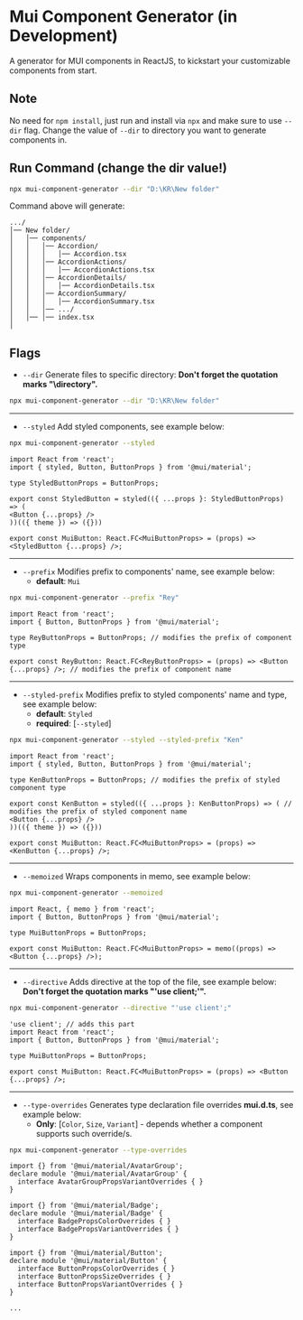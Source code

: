 # Mui Component Generator (in Development)
A generator for MUI components in ReactJS, to kickstart your customizable components from start.

## Note
No need for `npm install`, just run and install via `npx` and make sure to use `--dir` flag.
Change the value of `--dir` to directory you want to generate components in.

## Run Command (change the dir value!)
```bash
npx mui-component-generator --dir "D:\KR\New folder"
```
Command above will generate:
```
.../  
│── New folder/  
│   │── components/  
│   │   │── Accordion/
│   │   │   │── Accordion.tsx
│   │   │── AccordionActions/
│   │   │   │── AccordionActions.tsx
│   │   │── AccordionDetails/
│   │   │   │── AccordionDetails.tsx
│   │   │── AccordionSummary/
│   │   │   │── AccordionSummary.tsx
│   │   │── .../
│   │── │── index.tsx
│
```

## Flags
- `--dir` Generate files to specific directory: **Don't forget the quotation marks "\directory".**
```bash
npx mui-component-generator --dir "D:\KR\New folder"
```
<hr/>

- `--styled` Add styled components, see example below:
```bash
npx mui-component-generator --styled
```
```tsx
import React from 'react';
import { styled, Button, ButtonProps } from '@mui/material';

type StyledButtonProps = ButtonProps;

export const StyledButton = styled(({ ...props }: StyledButtonProps) => (
<Button {...props} />
))(({ theme }) => ({}))

export const MuiButton: React.FC<MuiButtonProps> = (props) => <StyledButton {...props} />;
```
<hr/>

- `--prefix` Modifies prefix to components' name, see example below:
  - **default**: `Mui`
```bash
npx mui-component-generator --prefix "Rey"
```
```tsx
import React from 'react';
import { Button, ButtonProps } from '@mui/material';

type ReyButtonProps = ButtonProps; // modifies the prefix of component type

export const ReyButton: React.FC<ReyButtonProps> = (props) => <Button {...props} />; // modifies the prefix of component name
```
<hr/>

- `--styled-prefix` Modifies prefix to styled components' name and type, see example below:
  - **default**: `Styled`
  - **required**: [`--styled`] 
```bash
npx mui-component-generator --styled --styled-prefix "Ken"
```
```tsx
import React from 'react';
import { styled, Button, ButtonProps } from '@mui/material';

type KenButtonProps = ButtonProps; // modifies the prefix of styled component type

export const KenButton = styled(({ ...props }: KenButtonProps) => ( // modifies the prefix of styled component name
<Button {...props} />
))(({ theme }) => ({}))

export const MuiButton: React.FC<MuiButtonProps> = (props) => <KenButton {...props} />;
```
<hr/>

- `--memoized` Wraps components in memo, see example below:
```bash
npx mui-component-generator --memoized
```
```tsx
import React, { memo } from 'react';
import { Button, ButtonProps } from '@mui/material';

type MuiButtonProps = ButtonProps;

export const MuiButton: React.FC<MuiButtonProps> = memo((props) => <Button {...props} />);
```
<hr/>

- `--directive` Adds directive at the top of the file, see example below: **Don't forget the quotation marks "'use client;'".**
```bash
npx mui-component-generator --directive "'use client';"
```
```tsx
'use client'; // adds this part
import React from 'react';
import { Button, ButtonProps } from '@mui/material';

type MuiButtonProps = ButtonProps;

export const MuiButton: React.FC<MuiButtonProps> = (props) => <Button {...props} />;

```
<hr/>

- `--type-overrides` Generates type declaration file overrides **mui.d.ts**, see example below:
  - **Only**: [`Color`, `Size`, `Variant`] - depends whether a component supports such override/s.
```bash
npx mui-component-generator --type-overrides
```
```tsx
import {} from '@mui/material/AvatarGroup';
declare module '@mui/material/AvatarGroup' {
  interface AvatarGroupPropsVariantOverrides { }
}

import {} from '@mui/material/Badge';
declare module '@mui/material/Badge' {
  interface BadgePropsColorOverrides { }
  interface BadgePropsVariantOverrides { }
}

import {} from '@mui/material/Button';
declare module '@mui/material/Button' {
  interface ButtonPropsColorOverrides { }
  interface ButtonPropsSizeOverrides { }
  interface ButtonPropsVariantOverrides { }
}

...
```
